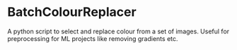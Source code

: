 # BatchColourReplacer
A python script to select and replace colour from a set of images. Useful for preprocessing for ML projects like removing gradients etc.

